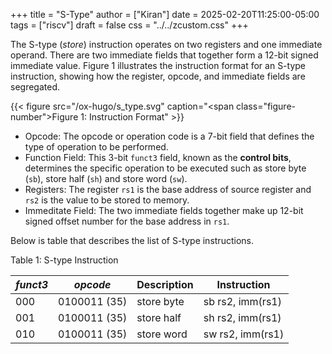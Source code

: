 +++
title = "S-Type"
author = ["Kiran"]
date = 2025-02-20T11:25:00-05:00
tags = ["riscv"]
draft = false
css = "../../zcustom.css"
+++

The S-type (_store_) instruction operates on two registers and one immediate operand. There are two immediate fields that together form a 12-bit signed immediate value. Figure 1 illustrates the instruction format for an S-type instruction, showing how the register, opcode, and immediate fields are segregated.

{{< figure src="/ox-hugo/s_type.svg" caption="<span class=\"figure-number\">Figure 1: </span>Instruction Format" >}}

-   Opcode: The opcode or operation code is a 7-bit field that defines the type of operation to be performed.
-   Function Field: This 3-bit `funct3` field, known as the **control bits**, determines the specific operation to be executed such as store byte (`sb`), store half (`sh`) and store word (`sw`).
-   Registers: The register `rs1` is the base address of source register and `rs2` is the value to be stored to memory.
-   Immeditate Field: The two immediate fields together make up 12-bit signed offset number for the base address in `rs1`.

Below is table that describes the list of S-type instructions.

<div class="table-caption">
  <span class="table-number">Table 1:</span>
  S-type Instruction
</div>

| _funct3_ | _opcode_     | Description | Instruction      |
|----------|--------------|-------------|------------------|
| 000      | 0100011 (35) | store byte  | sb rs2, imm(rs1) |
| 001      | 0100011 (35) | store half  | sh rs2, imm(rs1) |
| 010      | 0100011 (35) | store word  | sw rs2, imm(rs1) |

